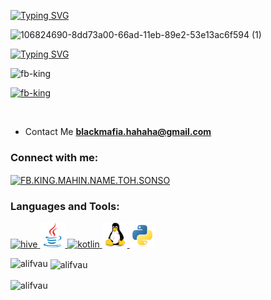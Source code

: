 [![Typing SVG](https://readme-typing-svg.herokuapp.com?color=%23F72121&size=25&duration=7000&center=true&vCenter=true&multiline=true&height=100&lines=%F0%9F%91%8F+WLC+FB-KING+PROFILE+%F0%9F%91%8F)](https://git.io/typing-svg)

![106824690-8dd73a00-66ad-11eb-89e2-53e13ac6f594 (1)](https://user-images.githubusercontent.com/79738922/150628863-e161ecb3-06fe-4656-be20-9122ed533309.gif)


[![Typing SVG](https://readme-typing-svg.herokuapp.com?color=%23F70B10&size=27&lines=😍+Assalamu+Alaikum+🖤;+👿+It's+Not+Only+Just+Name+,;It's+A+Brand+FB-KING+,,👿;Thank+You+Everyone+LvuAll)](https://git.io/typing-svg)


<p align="left"> <img src="https://komarev.com/ghpvc/?username=alifvau&label=Profile%20views&color=0e75b6&style=flat" alt="fb-king" /> </p>

<p align="left"> <a href="https://github.com/ryo-ma/github-profile-trophy"><img src="https://github-profile-trophy.vercel.app/?username=fb-king" alt="fb-king" /></a> </p>

<p align="left"> <a href="https://twitter.com/" target="blank"><img src="https://img.shields.io/twitter/follow/?logo=twitter&style=for-the-badge" alt="" /></a> </p>

- Contact Me **blackmafia.hahaha@gmail.com**

<h3 align="left">Connect with me:</h3>
<p align="left">
<a href="https://www.facebook.com/FB.KING.MAHIN.NAME.TOH.SONSO" target="blank"><img align="center" src="https://raw.githubusercontent.com/rahuldkjain/github-profile-readme-generator/master/src/images/icons/Social/facebook.svg" alt="FB.KING.MAHIN.NAME.TOH.SONSO" height="30" width="40" /></a>
</p>

<h3 align="left">Languages and Tools:</h3>
<p align="left"> <a href="https://hive.apache.org/" target="_blank" rel="noreferrer"> <img src="https://www.vectorlogo.zone/logos/apache_hive/apache_hive-icon.svg" alt="hive" width="40" height="40"/> </a> <a href="https://www.java.com" target="_blank" rel="noreferrer"> <img src="https://raw.githubusercontent.com/devicons/devicon/master/icons/java/java-original.svg" alt="java" width="40" height="40"/> </a> <a href="https://kotlinlang.org" target="_blank" rel="noreferrer"> <img src="https://www.vectorlogo.zone/logos/kotlinlang/kotlinlang-icon.svg" alt="kotlin" width="40" height="40"/> </a> <a href="https://www.linux.org/" target="_blank" rel="noreferrer"> <img src="https://raw.githubusercontent.com/devicons/devicon/master/icons/linux/linux-original.svg" alt="linux" width="40" height="40"/> </a> <a href="https://www.python.org" target="_blank" rel="noreferrer"> <img src="https://raw.githubusercontent.com/devicons/devicon/master/icons/python/python-original.svg" alt="python" width="40" height="40"/> </a> </p>

<p><img align="left" src="https://github-readme-stats.vercel.app/api/top-langs?username=alifvau&show_icons=true&locale=en&layout=compact" alt="alifvau" /></p>

<p>&nbsp;<img align="center" src="https://github-readme-stats.vercel.app/api?username=alifvau&show_icons=true&locale=en" alt="alifvau" /></p>

<p><img align="center" src="https://github-readme-streak-stats.herokuapp.com/?user=alifvau&" alt="alifvau" /></p>
